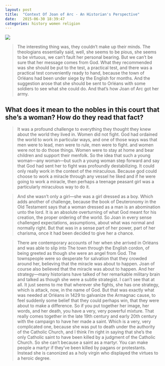 ```yaml
---
layout: post
title:  "Context Of Joan of Arc - An Historian's Perspective"
date:   2015-06-30 18:39:47
categories: history women religion
---
```


![](http://www.emersonkent.com/images/joan_of_arc_death_at_stake_painting.jpg)

> The interesting thing was, they couldn’t make up their minds. The theologians essentially said, well, she seems to be pious, she seems to be virtuous, we can’t fault her personal bearing. But we can’t be sure that her message comes from God. What they recommended was she should be put to the test, a practical test, and there was a practical test conveniently ready to hand, because the town of Orléans had been under siege by the English for months. And the suggestion arose that she should be sent to Orléans with some soldiers to see what she could do. And that’s how Joan of Arc got her army.

## What does it mean to the nobles in this court that she’s a woman? How do they read that fact?

> It was a profound challenge to everything they thought they knew about the world they lived in. Women did not fight. God had ordained the world to work in particular ways, and one of those ways was that men were to lead, men were to rule, men were to fight. and women were not to do those things. Women were to stay at home and bear children and support their menfolk. So the idea that such a young woman—any woman—but such a young woman step forward and say that God had sent her to fight was profoundly destabilizing. It could only really work in the context of the miraculous. Because god could choose to work a miracle through any vessel he liked and if he were going to work a miracle, then perhaps a teenage peasant girl was a particularly miraculous way to do it.

> And she wasn’t only a girl—she was a girl dressed as a boy. Which adds another of challenge, because the book of Deuteronomy in the Old Testament says that a woman dressed as a man is an abomination unto the lord. It is an absolute overturning of what God meant for his creation, the proper ordering of the world. So Joan in every sense challenged expectations, assumptions, about what was normal and normally right. But that was in a sense part of her power, part of her charisma, once it had been decided to give her a chance.

>There are contemporary accounts of her when she arrived in Orléans and was able to slip into The town through the English cordon, of being greeted as though she were an angel from God. The townspeople were so desperate for salvation that they crowded around her, believing that the miracle was about to happen. Joan of course also believed that the miracle was about to happen. And her strategy—many historians have talked of her remarkable military brain and talked as though she were a subtle strategist. I can’t see that at all. It just seems to me that wherever she fights, she has one strategy, which is attack, now, in the name of God. But that was exactly what was needed at Orléans in 1429 to galvanize the Armagnac cause, to feel suddenly some belief that they could perhaps win, that they were about to make a difference. 
> So if you put together her image, her words, and her death, you have a very, very powerful mixture. That really comes together in the late 19th century and early 20th century with the campaign to have her made a saint. Which is a very, very complicated one, because she was put to death under the authority of the Catholic Church, and I think I’m right in saying that she’s the only Catholic saint to have been killed by a judgment of the Catholic Church. So she can’t because a saint as a martyr. You can make people a martyr if they’ve been killed by pagans or protestants. Instead she is canonized as a holy virgin who displayed the virtues to a heroic degree.

[jezebel article]:     http://pictorial.jezebel.com/author-helen-castor-talks-putting-joan-of-arc-back-into-1714892216 

